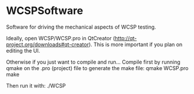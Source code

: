 WCSPSoftware
============

Software for driving the mechanical aspects of WCSP testing.

Ideally, open WCSP/WCSP.pro in QtCreator (http://qt-project.org/downloads#qt-creator).
This is more important if you plan on editing the UI.

Otherwise if you just want to compile and run...
Compile first by running qmake on the .pro (project) file to generate the make file:
  qmake WCSP.pro<br >
  make


Then run it with:
  ./WCSP
